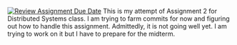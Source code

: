 [![Review Assignment Due Date](https://classroom.github.com/assets/deadline-readme-button-24ddc0f5d75046c5622901739e7c5dd533143b0c8e959d652212380cedb1ea36.svg)](https://classroom.github.com/a/qg4qXfSB)
This is my attempt of Assignment 2 for Distributed Systems class.
I am trying to farm commits for now and figuring out how to handle this assignment.
Admittedly, it is not going well yet. I am trying to work on it but I have to prepare for the midterm.
